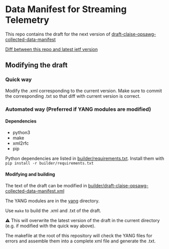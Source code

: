 # Data Manifest for Streaming Telemetry

This repo contains the draft for the next version of
[draft-claise-opsawg-collected-data-manifest](https://datatracker.ietf.org/doc/draft-claise-opsawg-collected-data-manifest/)


[Diff between this repo and latest ietf
version](http://tools.ietf.org//rfcdiff?url1=https://www.ietf.org/archive/id/draft-claise-opsawg-collected-data-manifest-03.txt&url2=https://raw.githubusercontent.com/JeanQuilbeufHuawei/draft-collected-data-manifest/master/draft-claise-opsawg-collected-data-manifest-04.txt)

## Modifying the draft

### Quick way

Modify the .xml corresponding to the current version. Make sure to 
commit the corresponding .txt so that diff with current version is correct.

### Automated way (Preferred if YANG modules are modified)

#### Dependencies

 * python3
 * make
 * xml2rfc
 * pip

Python dependencies are listed in [builder/requirements.txt](builder/requirements.txt).
Install them  with `pip install -r builder/requirements.txt`

#### Modifying and building

The text of the draft can be modified in [builder/draft-claise-opsawg-collected-data-manifest.xml](builder/draft-claise-opsawg-collected-data-manifest.xml)

The YANG modules are in the [yang](yang) directory.

Use `make` to build the .xml and .txt of the draft.

:warning: This will overwrite the latest version of the draft in the current directory (e.g. if modified with the quick way above).

The makefile at the root of this repository will check the YANG files 
for errors and assemble them into a complete xml file and generate the .txt.





